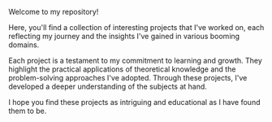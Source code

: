 Welcome to my repository!

Here, you'll find a collection of interesting projects that I've worked on, each reflecting my journey and the insights I've gained in various booming domains.

Each project is a testament to my commitment to learning and growth. They highlight the practical applications of theoretical knowledge and the problem-solving approaches I've adopted. Through these projects, I've developed a deeper understanding of the subjects at hand.

I hope you find these projects as intriguing and educational as I have found them to be.
